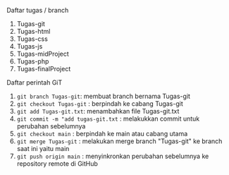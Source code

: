 Daftar tugas / branch
1. Tugas-git
2. Tugas-html
3. Tugas-css
4. Tugas-js
5. Tugas-midProject
6. Tugas-php
7. Tugas-finalProject
   
Daftar perintah GiT
1. `git branch Tugas-git`: membuat branch bernama Tugas-git
2. `git checkout Tugas-git` : berpindah ke cabang Tugas-git
3. `git add Tugas-git.txt`: menambahkan file Tugas-git.txt
4. `git commit -m "add tugas-git.txt` : melakukkan commit untuk perubahan sebelumnya
5. `git checkout main` : berpindah ke main atau cabang utama
6. `git merge Tugas-git` : melakukan merge branch "Tugas-git" ke branch saat ini yaitu main
7. `git push origin main` : menyinkronkan perubahan sebelumnya ke repository remote di GitHub
